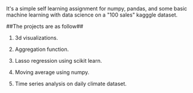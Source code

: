 It's a simple self learning assignment for numpy, pandas, and some basic machine learning with data science on a "100 sales" kagggle dataset.

##The projects are as follow##

1. 3d visualizations.

2. Aggregation function.
	
3. Lasso regression using scikit learn.

4. Moving average using numpy.

5. Time series analysis on daily climate dataset.
